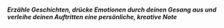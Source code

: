 ##### Erzähle Geschichten, drücke Emotionen durch deinen Gesang aus und verleihe deinen Auftritten eine persönliche, kreative Note
